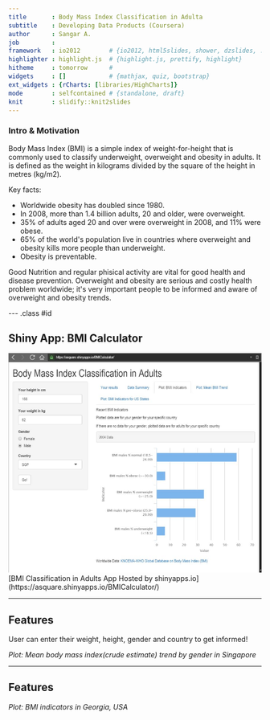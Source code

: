 ```yaml
---
title       : Body Mass Index Classification in Adulta
subtitle    : Developing Data Products (Coursera)
author      : Sangar A.
job         : 
framework   : io2012        # {io2012, html5slides, shower, dzslides, ...}
highlighter : highlight.js  # {highlight.js, prettify, highlight}
hitheme     : tomorrow      # 
widgets     : []            # {mathjax, quiz, bootstrap}
ext_widgets : {rCharts: [libraries/HighCharts]}
mode        : selfcontained # {standalone, draft}
knit        : slidify::knit2slides
---
```


### Intro & Motivation

Body Mass Index (BMI) is a simple index of weight-for-height that is commonly used to classify underweight, overweight and obesity in adults. It is defined as the weight in kilograms divided by the square of the height in metres (kg/m2).  

Key facts:  
* Worldwide obesity has doubled since 1980.  
* In 2008, more than 1.4 billion adults, 20 and older, were overweight. 
* 35% of adults aged 20 and over were overweight in 2008, and 11% were obese.  
* 65% of the world's population live in countries where overweight and obesity kills more people than underweight. 
* Obesity is preventable.

Good Nutrition and regular phisical activity are vital for good health and disease prevention. Overweight and obesity are serious and costly health problem worldwide; it's very important people to be informed and aware of overweight and obesity trends.


--- .class #id 

## Shiny App: BMI Calculator

<div style='text-align: center;'>
    <img src='Snap1.jpg' />
</div>   
[BMI Classification in Adults App Hosted by shinyapps.io](https://asquare.shinyapps.io/BMICalculator/)  

---

## Features

User can enter their weight, height, gender and country to get informed!


<div id = 'chart1' class = 'rChart highcharts'></div>
<script type='text/javascript'>
    (function($){
        $(function () {
            var chart = new Highcharts.Chart({
 "dom": "chart1",
"width":            800,
"height":            400,
"credits": {
 "href": null,
"text": null 
},
"exporting": {
 "enabled": false 
},
"title": {
 "text": null 
},
"yAxis": [
 {
 "title": {
 "text": "MeanBMI" 
} 
} 
],
"series": [
 {
 "data": [
 [
 1980,
          23.1 
],
[
 1981,
          23.1 
],
[
 1982,
          23.1 
],
[
 1983,
          23.1 
],
[
 1984,
          23.1 
],
[
 1985,
          23.1 
],
[
 1986,
          23.1 
],
[
 1987,
          23.1 
],
[
 1988,
          23.1 
],
[
 1989,
          23.1 
],
[
 1990,
          23.2 
],
[
 1991,
          23.2 
],
[
 1992,
          23.2 
],
[
 1993,
          23.3 
],
[
 1994,
          23.3 
],
[
 1995,
          23.3 
],
[
 1996,
          23.4 
],
[
 1997,
          23.4 
],
[
 1998,
          23.4 
],
[
 1999,
          23.4 
],
[
 2000,
          23.4 
],
[
 2001,
          23.4 
],
[
 2002,
          23.4 
],
[
 2003,
          23.4 
],
[
 2004,
          23.4 
],
[
 2005,
          23.3 
],
[
 2006,
          23.3 
],
[
 2007,
          23.2 
],
[
 2008,
          23.2 
],
[
 2009,
          23.1 
] 
],
"name": "Female",
"type": "line",
"marker": {
 "radius":              3 
} 
},
{
 "data": [
 [
 1980,
          22.5 
],
[
 1981,
          22.6 
],
[
 1982,
          22.6 
],
[
 1983,
          22.7 
],
[
 1984,
          22.8 
],
[
 1985,
          22.8 
],
[
 1986,
          22.9 
],
[
 1987,
          22.9 
],
[
 1988,
            23 
],
[
 1989,
          23.1 
],
[
 1990,
          23.2 
],
[
 1991,
          23.2 
],
[
 1992,
          23.3 
],
[
 1993,
          23.4 
],
[
 1994,
          23.5 
],
[
 1995,
          23.6 
],
[
 1996,
          23.6 
],
[
 1997,
          23.7 
],
[
 1998,
          23.8 
],
[
 1999,
          23.8 
],
[
 2000,
          23.9 
],
[
 2001,
          23.9 
],
[
 2002,
          23.9 
],
[
 2003,
          23.9 
],
[
 2004,
          23.9 
],
[
 2005,
            24 
],
[
 2006,
            24 
],
[
 2007,
            24 
],
[
 2008,
            24 
],
[
 2009,
            24 
] 
],
"name": "Male",
"type": "line",
"marker": {
 "radius":              3 
} 
} 
],
"xAxis": [
 {
 "title": {
 "text": "Year" 
} 
} 
],
"subtitle": {
 "text": null 
},
"id": "chart1",
"chart": {
 "renderTo": "chart1" 
} 
});
        });
    })(jQuery);
</script>

*Plot: Mean body mass index(crude estimate) trend by gender in Singapore*   

---

## Features

*Plot: BMI indicators in Georgia, USA*  

<div id = 'chart2' class = 'rChart highcharts'></div>
<script type='text/javascript'>
    (function($){
        $(function () {
            var chart = new Highcharts.Chart({
 "dom": "chart2",
"width":            800,
"height":            400,
"credits": {
 "href": null,
"text": null 
},
"exporting": {
 "enabled": false 
},
"title": {
 "text": null 
},
"yAxis": [
 {
 "title": {
 "text": "Value" 
} 
} 
],
"series": [
 {
 "data": [
 [
 "Underweight",
             2 
],
[
 "Normal.Weight",
          33.3 
],
[
 "Overweight",
          35.5 
],
[
 "Obese",
          29.1 
] 
],
"type": "bar",
"marker": {
 "radius":              3 
} 
} 
],
"legend": {
 "enabled": false 
},
"xAxis": [
 {
 "title": {
 "text": "Indicator" 
},
"categories": [ "Underweight", "Normal.Weight", "Overweight", "Obese" ] 
} 
],
"subtitle": {
 "text": null 
},
"id": "chart2",
"chart": {
 "renderTo": "chart2" 
} 
});
        });
    })(jQuery);
</script>
